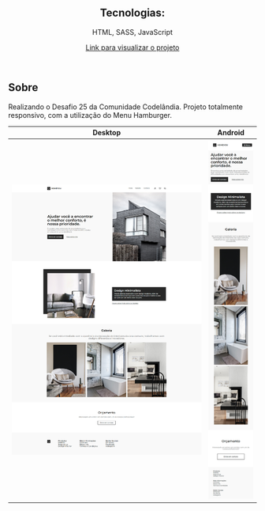 <h2 align="center">Tecnologias:</h2>
<p align="center">HTML, SASS, JavaScript<br>

<p align="center"><a href="https://clinquant-treacle-bc2011.netlify.app/">Link para visualizar o projeto</a></p>

<br>

## Sobre

<p>Realizando o Desafio 25 da Comunidade Codelândia. Projeto totalmente responsivo, com a utilização do Menu Hamburger.

| Desktop | Android  |
| ------------------- | ------------------- |
| <img src="https://github.com/henriquepx/challenge25_codelandia/blob/main/img/homeyoumobile.png"> | <img src="https://github.com/henriquepx/challenge25_codelandia/blob/main/img/homeyoudesktop.png"> |
